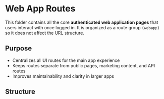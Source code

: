 # Web App Routes

This folder contains all the core **authenticated web application pages** that users interact with once logged in. It is organized as a route group `(webapp)` so it does not affect the URL structure.

## Purpose

- Centralizes all UI routes for the main app experience
- Keeps routes separate from public pages, marketing content, and API routes
- Improves maintainability and clarity in larger apps

## Structure